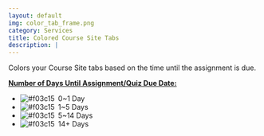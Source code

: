 ```yaml
---
layout: default
img: color_tab_frame.png
category: Services
title: Colored Course Site Tabs
description: |
---
```

Colors your Course Site tabs based on the time until the assignment is due. 

 **<u>Number of Days Until Assignment/Quiz Due Date:</u>**  
- ![#f03c15](https://via.placeholder.com/20/f78989/000000?text=+)&ensp;0~1 Day 
- ![#f03c15](https://via.placeholder.com/20/fdd783/000000?text=+)&ensp;1~5 Days 
- ![#f03c15](https://via.placeholder.com/20/8bd48d/000000?text=+)&ensp;5~14 Days 
- ![#f03c15](https://via.placeholder.com/20/adadad/000000?text=+)&ensp;14+ Days 